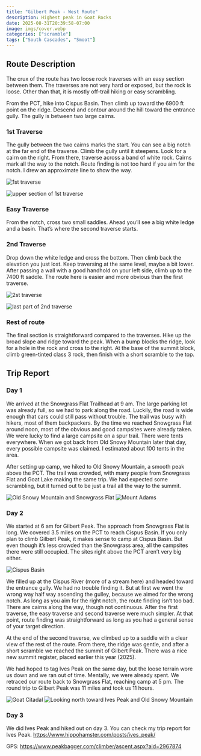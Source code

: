 ```yaml
---
title: "Gilbert Peak - West Route"
description: Highest peak in Goat Rocks
date: 2025-08-31T20:39:58-07:00
image: imgs/cover.webp
categories: ["scramble"]
tags: ["South Cascades", "Smoot"]
---
```

## Route Description
The crux of the route has two loose rock traverses with an easy section between them. The traverses are not very hard or exposed, but the rock is loose. Other than that, it is mostly off-trail hiking or easy scrambling.

From the PCT, hike into Cispus Basin. Then climb up toward the 6900 ft point on the ridge. Descend and contour around the hill toward the entrance gully. The gully is between two large cairns. 
### 1st Traverse
The gully between the two cairns marks the start. You can see a big notch at the far end of the traverse. Climb the gully until it steepens. Look for a cairn on the right. From there, traverse across a band of white rock. Cairns mark all the way to the notch. Route finding is not too hard if you aim for the notch. I drew an approximate line to show the way.

![1st traverse](imgs/route_1.webp) 

![upper section of 1st traverse](imgs/route_4.webp)
### Easy Traverse
From the notch, cross two small saddles. Ahead you’ll see a big white ledge and a basin. That’s where the second traverse starts.
### 2nd Traverse
Drop down the white ledge and cross the bottom. Then climb back the elevation you just lost. Keep traversing at the same level, maybe a bit lower. After passing a wall with a good handhold on your left side, climb up to the 7400 ft saddle. The route here is easier and more obvious than the first traverse.

![2st traverse](imgs/route_2.webp) 

![last part of 2nd traverse](imgs/route_3.webp)
### Rest of route
The final section is straightforward compared to the traverses. Hike up the broad slope and ridge toward the peak. When a bump blocks the ridge, look for a hole in the rock and cross to the right. At the base of the summit block, climb green-tinted class 3 rock, then finish with a short scramble to the top.
## Trip Report
### Day 1
We arrived at the Snowgrass Flat Trailhead at 9 am. The large parking lot was already full, so we had to park along the road. Luckily, the road is wide enough that cars could still pass without trouble. The trail was busy with hikers, most of them backpackers. By the time we reached Snowgrass Flat around noon, most of the obvious and good campsites were already taken. We were lucky to find a large campsite on a spur trail. There were tents everywhere. When we got back from Old Snowy Mountain later that day, every possible campsite was claimed. I estimated about 100 tents in the area.

After setting up camp, we hiked to Old Snowy Mountain, a smooth peak above the PCT. The trail was crowded, with many people from Snowgrass Flat and Goat Lake making the same trip. We had expected some scrambling, but it turned out to be just a trail all the way to the summit.

![Old Snowy Mountain and Snowgrass Flat](imgs/old.webp) ![Mount Adams](imgs/adams.webp)
### Day 2
We started at 6 am for Gilbert Peak. The approach from Snowgrass Flat is long. We covered 3.5 miles on the PCT to reach Cispus Basin. If you only plan to climb Gilbert Peak, it makes sense to camp at Cispus Basin. But even though it’s less crowded than the Snowgrass area, all the campsites there were still occupied. The sites right above the PCT aren’t very big either.

![Cispus Basin](imgs/cispus.webp)

We filled up at the Cispus River (more of a stream here) and headed toward the entrance gully. We had no trouble finding it. But at first we went the wrong way half way ascending the gulley, because we aimed for the wrong notch. As long as you aim for the right notch, the route finding isn’t too bad. There are cairns along the way, though not continuous. After the first traverse, the easy traverse and second traverse were much simpler. At that point, route finding was straightforward as long as you had a general sense of your target direction.

At the end of the second traverse, we climbed up to a saddle with a clear view of the rest of the route. From there, the ridge was gentle, and after a short scramble we reached the summit of Gilbert Peak. There was a nice new summit register, placed earlier this year (2025).

We had hoped to tag Ives Peak on the same day, but the loose terrain wore us down and we ran out of time. Mentally, we were already spent. We retraced our route back to Snowgrass Flat, reaching camp at 5 pm. The round trip to Gilbert Peak was 11 miles and took us 11 hours.

![Goat Citadal](imgs/citadal.webp) ![Looking north toward Ives Peak and Old Snowy Mountain](imgs/north.webp)

### Day 3
We did Ives Peak and hiked out on day 3. You can check my trip report for Ives Peak. https://www.hippohamster.com/posts/ives_peak/

GPS: https://www.peakbagger.com/climber/ascent.aspx?aid=2967874